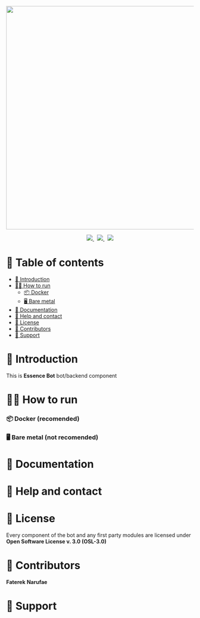 <div>
    <p align="center">
        <img src="https://s3.fater.dev/common-assets/banner-frame-essence-bot-bg.svg" width="600"></img>
    </p>
</div>

<div align="center">
    <a href='https://jenkins.fater.eu.org/job/Essence%20Bot/job/essence-bot/job/master/'>
        <img src='https://jenkins.fater.eu.org/buildStatus/icon?job=Essence+Bot%2Fessence-bot%2Fmaster&subject=Bot build status:'>
    </a>
    &nbsp;
    <a href='https://jenkins.fater.eu.org/job/Essence%20Bot/job/essence-bot-docs/job/master/'>
        <img src='https://jenkins.fater.eu.org/buildStatus/icon?job=Essence+Bot%2Fessence-bot-docs%2Fmaster&subject=Docs build status:'>
    </a>
    &nbsp;
    <a href='https://jenkins.fater.eu.org/job/Essence%20Bot/job/essence-bot-docs/job/master/'>
        <img src='https://jenkins.fater.eu.org/buildStatus/icon?job=Essence+Bot%2Fessence-bot-docs%2Fmaster&subject=Website build status:'>
    </a>
</div>

# 📜 Table of contents

- [📖 Introduction](#-introduction)
- [🧑‍💻 How to run](#-how-to-run)
  - [📦 Docker](#-docker-recomended)
  - [🖥️ Bare metal](#-bare-metal-not-recomended)
- [📄 Documentation](#-documentation)
- [💬 Help and contact](#-help-and-contact)
- [📃 License](#-license)
- [🤝 Contributors](#-contributors)
- [💖 Support](#-support)

# 📖 Introduction

This is **Essence Bot** bot/backend component

# 🧑‍💻 How to run

### 📦 Docker (**recomended**)

### 🖥️ Bare metal (**not recomended**)

# 📄 Documentation

# 💬 Help and contact

# 📃 License

Every component of the bot and any first party modules are licensed under **Open Software License v. 3.0 (OSL-3.0)**

# 🤝 Contributors

**Faterek**
**Narufae**

# 💖 Support
